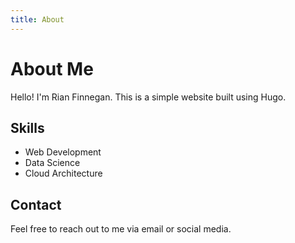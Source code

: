 ```yaml
---
title: About
---
```


# About Me

Hello! I'm Rian Finnegan. This is a simple website built using Hugo.

## Skills

- Web Development
- Data Science
- Cloud Architecture

## Contact

Feel free to reach out to me via email or social media.
